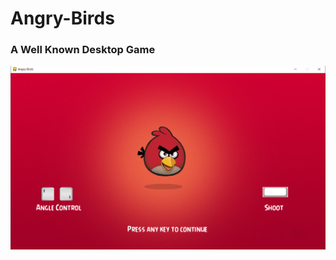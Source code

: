 # Angry-Birds
### A Well Known Desktop Game

<img src="https://github.com/prakhar1144/Angry-Birds/blob/master/Images/AB-1.png" alt="Image1" width="856"/>
